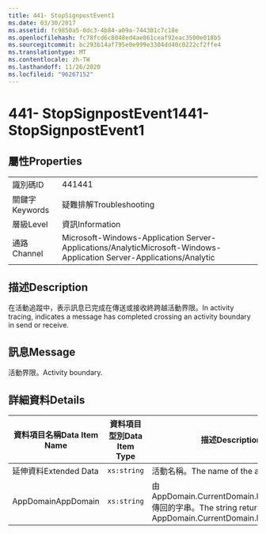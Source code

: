 ```yaml
---
title: 441- StopSignpostEvent1
ms.date: 03/30/2017
ms.assetid: fc9850a5-0dc3-4b84-a09a-744301c7c18e
ms.openlocfilehash: fc78fcd6c8048ed4ae861ceaf92eac3500e018b5
ms.sourcegitcommit: bc293b14af795e0e999e3304dd40c0222cf2ffe4
ms.translationtype: MT
ms.contentlocale: zh-TW
ms.lasthandoff: 11/26/2020
ms.locfileid: "96267152"
---
```

# <a name="441--stopsignpostevent1"></a><span data-ttu-id="3cfc1-102">441- StopSignpostEvent1</span><span class="sxs-lookup"><span data-stu-id="3cfc1-102">441- StopSignpostEvent1</span></span>

## <a name="properties"></a><span data-ttu-id="3cfc1-103">屬性</span><span class="sxs-lookup"><span data-stu-id="3cfc1-103">Properties</span></span>  
  
|||  
|-|-|  
|<span data-ttu-id="3cfc1-104">識別碼</span><span class="sxs-lookup"><span data-stu-id="3cfc1-104">ID</span></span>|<span data-ttu-id="3cfc1-105">441</span><span class="sxs-lookup"><span data-stu-id="3cfc1-105">441</span></span>|  
|<span data-ttu-id="3cfc1-106">關鍵字</span><span class="sxs-lookup"><span data-stu-id="3cfc1-106">Keywords</span></span>|<span data-ttu-id="3cfc1-107">疑難排解</span><span class="sxs-lookup"><span data-stu-id="3cfc1-107">Troubleshooting</span></span>|  
|<span data-ttu-id="3cfc1-108">層級</span><span class="sxs-lookup"><span data-stu-id="3cfc1-108">Level</span></span>|<span data-ttu-id="3cfc1-109">資訊</span><span class="sxs-lookup"><span data-stu-id="3cfc1-109">Information</span></span>|  
|<span data-ttu-id="3cfc1-110">通路</span><span class="sxs-lookup"><span data-stu-id="3cfc1-110">Channel</span></span>|<span data-ttu-id="3cfc1-111">Microsoft-Windows-Application Server-Applications/Analytic</span><span class="sxs-lookup"><span data-stu-id="3cfc1-111">Microsoft-Windows-Application Server-Applications/Analytic</span></span>|  
  
## <a name="description"></a><span data-ttu-id="3cfc1-112">描述</span><span class="sxs-lookup"><span data-stu-id="3cfc1-112">Description</span></span>  

 <span data-ttu-id="3cfc1-113">在活動追蹤中，表示訊息已完成在傳送或接收終跨越活動界限。</span><span class="sxs-lookup"><span data-stu-id="3cfc1-113">In activity tracing, indicates a message has completed crossing an activity boundary in send or receive.</span></span>  
  
## <a name="message"></a><span data-ttu-id="3cfc1-114">訊息</span><span class="sxs-lookup"><span data-stu-id="3cfc1-114">Message</span></span>  

 <span data-ttu-id="3cfc1-115">活動界限。</span><span class="sxs-lookup"><span data-stu-id="3cfc1-115">Activity boundary.</span></span>  
  
## <a name="details"></a><span data-ttu-id="3cfc1-116">詳細資料</span><span class="sxs-lookup"><span data-stu-id="3cfc1-116">Details</span></span>  
  
|<span data-ttu-id="3cfc1-117">資料項目名稱</span><span class="sxs-lookup"><span data-stu-id="3cfc1-117">Data Item Name</span></span>|<span data-ttu-id="3cfc1-118">資料項目型別</span><span class="sxs-lookup"><span data-stu-id="3cfc1-118">Data Item Type</span></span>|<span data-ttu-id="3cfc1-119">描述</span><span class="sxs-lookup"><span data-stu-id="3cfc1-119">Description</span></span>|  
|--------------------|--------------------|-----------------|  
|<span data-ttu-id="3cfc1-120">延伸資料</span><span class="sxs-lookup"><span data-stu-id="3cfc1-120">Extended Data</span></span>|`xs:string`|<span data-ttu-id="3cfc1-121">活動名稱。</span><span class="sxs-lookup"><span data-stu-id="3cfc1-121">The name of the activity.</span></span>|  
|<span data-ttu-id="3cfc1-122">AppDomain</span><span class="sxs-lookup"><span data-stu-id="3cfc1-122">AppDomain</span></span>|`xs:string`|<span data-ttu-id="3cfc1-123">由 AppDomain.CurrentDomain.FriendlyName 傳回的字串。</span><span class="sxs-lookup"><span data-stu-id="3cfc1-123">The string returned by AppDomain.CurrentDomain.FriendlyName.</span></span>|
